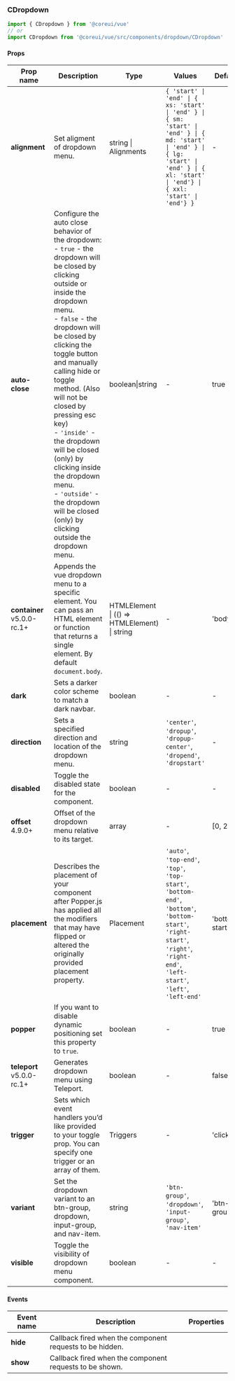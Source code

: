 ### CDropdown

```jsx
import { CDropdown } from '@coreui/vue'
// or
import CDropdown from '@coreui/vue/src/components/dropdown/CDropdown'
```

#### Props

| Prop name                                                          | Description                                                                                                                                                                                                                                                                                                                                                                                                                                                                                              | Type                                         | Values                                                                                                                                                                                        | Default        |
| ------------------------------------------------------------------ | -------------------------------------------------------------------------------------------------------------------------------------------------------------------------------------------------------------------------------------------------------------------------------------------------------------------------------------------------------------------------------------------------------------------------------------------------------------------------------------------------------- | -------------------------------------------- | --------------------------------------------------------------------------------------------------------------------------------------------------------------------------------------------- | -------------- |
| **alignment**                                                      | Set aligment of dropdown menu.                                                                                                                                                                                                                                                                                                                                                                                                                                                                           | string \| Alignments                         | `{ 'start' \| 'end' \| { xs: 'start' \| 'end' } \| { sm: 'start' \| 'end' } \| { md: 'start' \| 'end' } \| { lg: 'start' \| 'end' } \| { xl: 'start' \| 'end'} \| { xxl: 'start' \| 'end'} }` | -              |
| **auto-close**                                                     | Configure the auto close behavior of the dropdown:<br>- `true` - the dropdown will be closed by clicking outside or inside the dropdown menu.<br>- `false` - the dropdown will be closed by clicking the toggle button and manually calling hide or toggle method. (Also will not be closed by pressing esc key)<br>- `'inside'` - the dropdown will be closed (only) by clicking inside the dropdown menu.<br>- `'outside'` - the dropdown will be closed (only) by clicking outside the dropdown menu. | boolean\|string                              | -                                                                                                                                                                                             | true           |
| **container** <br><div class="badge bg-primary">v5.0.0-rc.1+</div> | Appends the vue dropdown menu to a specific element. You can pass an HTML element or function that returns a single element. By default `document.body`.                                                                                                                                                                                                                                                                                                                                                 | HTMLElement \| (() => HTMLElement) \| string | -                                                                                                                                                                                             | 'body'         |
| **dark**                                                           | Sets a darker color scheme to match a dark navbar.                                                                                                                                                                                                                                                                                                                                                                                                                                                       | boolean                                      | -                                                                                                                                                                                             | -              |
| **direction**                                                      | Sets a specified direction and location of the dropdown menu.                                                                                                                                                                                                                                                                                                                                                                                                                                            | string                                       | `'center'`, `'dropup'`, `'dropup-center'`, `'dropend'`, `'dropstart'`                                                                                                                         | -              |
| **disabled**                                                       | Toggle the disabled state for the component.                                                                                                                                                                                                                                                                                                                                                                                                                                                             | boolean                                      | -                                                                                                                                                                                             | -              |
| **offset** <br><div class="badge bg-primary">4.9.0+</div>          | Offset of the dropdown menu relative to its target.                                                                                                                                                                                                                                                                                                                                                                                                                                                      | array                                        | -                                                                                                                                                                                             | [0, 2]         |
| **placement**                                                      | Describes the placement of your component after Popper.js has applied all the modifiers that may have flipped or altered the originally provided placement property.                                                                                                                                                                                                                                                                                                                                     | Placement                                    | `'auto'`, `'top-end'`, `'top'`, `'top-start'`, `'bottom-end'`, `'bottom'`, `'bottom-start'`, `'right-start'`, `'right'`, `'right-end'`, `'left-start'`, `'left'`, `'left-end'`                | 'bottom-start' |
| **popper**                                                         | If you want to disable dynamic positioning set this property to `true`.                                                                                                                                                                                                                                                                                                                                                                                                                                  | boolean                                      | -                                                                                                                                                                                             | true           |
| **teleport** <br><div class="badge bg-primary">v5.0.0-rc.1+</div>  | Generates dropdown menu using Teleport.                                                                                                                                                                                                                                                                                                                                                                                                                                                                  | boolean                                      | -                                                                                                                                                                                             | false          |
| **trigger**                                                        | Sets which event handlers you’d like provided to your toggle prop. You can specify one trigger or an array of them.                                                                                                                                                                                                                                                                                                                                                                                      | Triggers                                     | -                                                                                                                                                                                             | 'click'        |
| **variant**                                                        | Set the dropdown variant to an btn-group, dropdown, input-group, and nav-item.                                                                                                                                                                                                                                                                                                                                                                                                                           | string                                       | `'btn-group'`, `'dropdown'`, `'input-group'`, `'nav-item'`                                                                                                                                    | 'btn-group'    |
| **visible**                                                        | Toggle the visibility of dropdown menu component.                                                                                                                                                                                                                                                                                                                                                                                                                                                        | boolean                                      | -                                                                                                                                                                                             | -              |

#### Events

| Event name | Description                                              | Properties |
| ---------- | -------------------------------------------------------- | ---------- |
| **hide**   | Callback fired when the component requests to be hidden. |
| **show**   | Callback fired when the component requests to be shown.  |
